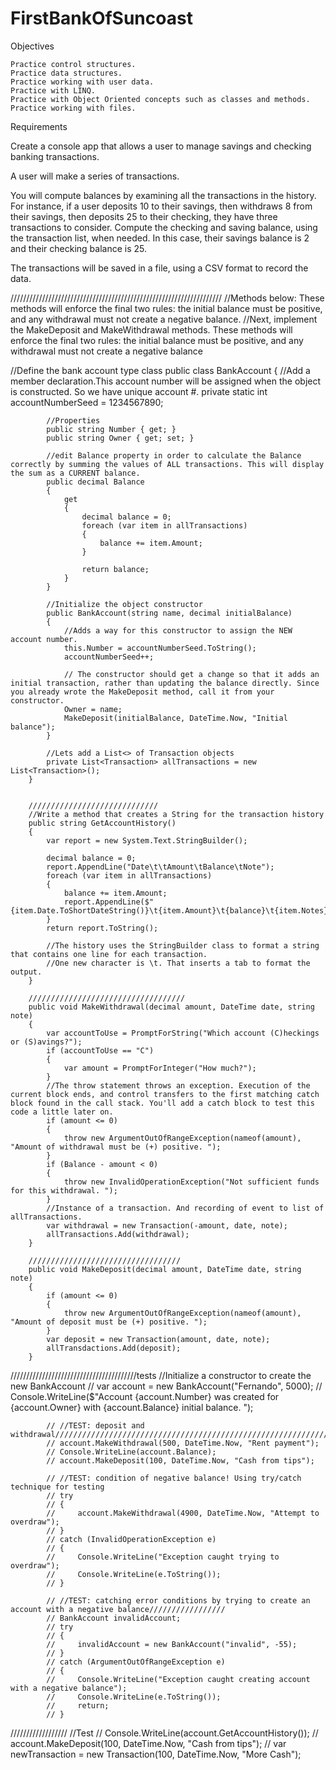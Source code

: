 # FirstBankOfSuncoast

Objectives

    Practice control structures.
    Practice data structures.
    Practice working with user data.
    Practice with LINQ.
    Practice with Object Oriented concepts such as classes and methods.
    Practice working with files.

Requirements

Create a console app that allows a user to manage savings and checking banking transactions.

A user will make a series of transactions.

You will compute balances by examining all the transactions in the history. For instance, if a user deposits 10 to their savings, then withdraws 8 from their savings, then deposits 25 to their checking, they have three transactions to consider. Compute the checking and saving balance, using the transaction list, when needed. In this case, their savings balance is 2 and their checking balance is 25.

The transactions will be saved in a file, using a CSV format to record the data.

///////////////////////////////////////////////////////////////////
//Methods below: These methods will enforce the final two rules: the initial balance must be positive, and any withdrawal must not create a negative balance.
//Next, implement the MakeDeposit and MakeWithdrawal methods. These methods will enforce the final two rules: the initial balance must be positive, and any withdrawal must not create a negative balance

//Define the bank account type class
public class BankAccount
{
//Add a member declaration.This account number will be assigned when the object is constructed. So we have unique account #.
private static int accountNumberSeed = 1234567890;

            //Properties
            public string Number { get; }
            public string Owner { get; set; }

            //edit Balance property in order to calculate the Balance correctly by summing the values of ALL transactions. This will display the sum as a CURRENT balance.
            public decimal Balance
            {
                get
                {
                    decimal balance = 0;
                    foreach (var item in allTransactions)
                    {
                        balance += item.Amount;
                    }

                    return balance;
                }
            }

            //Initialize the object constructor
            public BankAccount(string name, decimal initialBalance)
            {
                //Adds a way for this constructor to assign the NEW account number.
                this.Number = accountNumberSeed.ToString();
                accountNumberSeed++;

                // The constructor should get a change so that it adds an initial transaction, rather than updating the balance directly. Since you already wrote the MakeDeposit method, call it from your constructor.
                Owner = name;
                MakeDeposit(initialBalance, DateTime.Now, "Initial balance");
            }

            //Lets add a List<> of Transaction objects
            private List<Transaction> allTransactions = new List<Transaction>();
        }


        /////////////////////////////
        //Write a method that creates a String for the transaction history
        public string GetAccountHistory()
        {
            var report = new System.Text.StringBuilder();

            decimal balance = 0;
            report.AppendLine("Date\t\tAmount\tBalance\tNote");
            foreach (var item in allTransactions)
            {
                balance += item.Amount;
                report.AppendLine($"{item.Date.ToShortDateString()}\t{item.Amount}\t{balance}\t{item.Notes}");
            }
            return report.ToString();

            //The history uses the StringBuilder class to format a string that contains one line for each transaction.
            //One new character is \t. That inserts a tab to format the output.
        }

        ///////////////////////////////////
        public void MakeWithdrawal(decimal amount, DateTime date, string note)
        {
            var accountToUse = PromptForString("Which account (C)heckings or (S)avings?");
            if (accountToUse == "C")
            {
                var amount = PromptForInteger("How much?");
            }
            //The throw statement throws an exception. Execution of the current block ends, and control transfers to the first matching catch block found in the call stack. You'll add a catch block to test this code a little later on.
            if (amount <= 0)
            {
                throw new ArgumentOutOfRangeException(nameof(amount), "Amount of withdrawal must be (+) positive. ");
            }
            if (Balance - amount < 0)
            {
                throw new InvalidOperationException("Not sufficient funds for this withdrawal. ");
            }
            //Instance of a transaction. And recording of event to list of allTransactions.
            var withdrawal = new Transaction(-amount, date, note);
            allTransactions.Add(withdrawal);
        }

        //////////////////////////////////
        public void MakeDeposit(decimal amount, DateTime date, string note)
        {
            if (amount <= 0)
            {
                throw new ArgumentOutOfRangeException(nameof(amount), "Amount of deposit must be (+) positive. ");
            }
            var deposit = new Transaction(amount, date, note);
            allTransdactions.Add(deposit);
        }

////////////////////////////////////////tests
//Initialize a constructor to create the new BankAccount
// var account = new BankAccount("Fernando", 5000);
// Console.WriteLine($"Account {account.Number} was created for {account.Owner} with {account.Balance} initial balance. ");

            // //TEST: deposit and withdrawal///////////////////////////////////////////////////////////////////////////
            // account.MakeWithdrawal(500, DateTime.Now, "Rent payment");
            // Console.WriteLine(account.Balance);
            // account.MakeDeposit(100, DateTime.Now, "Cash from tips");

            // //TEST: condition of negative balance! Using try/catch technique for testing
            // try
            // {
            //     account.MakeWithdrawal(4900, DateTime.Now, "Attempt to overdraw");
            // }
            // catch (InvalidOperationException e)
            // {
            //     Console.WriteLine("Exception caught trying to overdraw");
            //     Console.WriteLine(e.ToString());
            // }

            // //TEST: catching error conditions by trying to create an account with a negative balance/////////////////
            // BankAccount invalidAccount;
            // try
            // {
            //     invalidAccount = new BankAccount("invalid", -55);
            // }
            // catch (ArgumentOutOfRangeException e)
            // {
            //     Console.WriteLine("Exception caught creating account with a negative balance");
            //     Console.WriteLine(e.ToString());
            //     return;
            // }

//////////////////
//Test
// Console.WriteLine(account.GetAccountHistory());
// account.MakeDeposit(100, DateTime.Now, "Cash from tips");
// var newTransaction = new Transaction(100, DateTime.Now, "More Cash");
